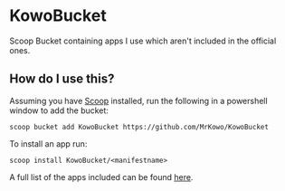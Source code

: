 # KowoBucket

Scoop Bucket containing apps I use which aren't included in the official ones.

## How do I use this?

Assuming you have [Scoop](https://scoop.sh/) installed, run the following in a powershell window to add the bucket:

```pwsh
scoop bucket add KowoBucket https://github.com/MrKowo/KowoBucket
```
To install an app run:

```pwsh
scoop install KowoBucket/<manifestname>
```

A full list of the apps included can be found [here](bucket).
